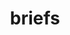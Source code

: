 ---
layout: objects
title: briefs
emoji: briefs
permalink: 🩲.html
image: assets/img/3moji/briefs.png
---